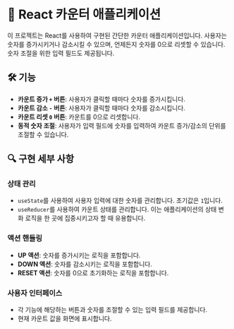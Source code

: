 # 🚀 React 카운터 애플리케이션 

이 프로젝트는 React를 사용하여 구현된 간단한 카운터 애플리케이션입니다. 사용자는 숫자를 증가시키거나 감소시킬 수 있으며, 언제든지 숫자를 0으로 리셋할 수 있습니다. 숫자 조절을 위한 입력 필드도 제공됩니다.

## 🛠️ 기능 

- **카운트 증가 `+` 버튼**: 사용자가 클릭할 때마다 숫자를 증가시킵니다. 
- **카운트 감소 `-` 버튼**: 사용자가 클릭할 때마다 숫자를 감소시킵니다. 
- **카운트 리셋 `0` 버튼**: 카운트를 0으로 리셋합니다. 
- **동적 숫자 조절**: 사용자가 입력 필드에 숫자를 입력하여 카운트 증가/감소의 단위를 조절할 수 있습니다. 

## 🔍 구현 세부 사항 

### 상태 관리 

- `useState`를 사용하여 사용자 입력에 대한 숫자를 관리합니다. 초기값은 `1`입니다. 
- `useReducer`를 사용하여 카운트 상태를 관리합니다. 이는 애플리케이션의 상태 변화 로직을 한 곳에 집중시키고자 할 때 유용합니다. 

### 액션 핸들링 

- **UP 액션**: 숫자를 증가시키는 로직을 포함합니다. 
- **DOWN 액션**: 숫자를 감소시키는 로직을 포함합니다. 
- **RESET 액션**: 숫자를 0으로 초기화하는 로직을 포함합니다. 

### 사용자 인터페이스 

- 각 기능에 해당하는 버튼과 숫자를 조절할 수 있는 입력 필드를 제공합니다. 
- 현재 카운트 값을 화면에 표시합니다.
